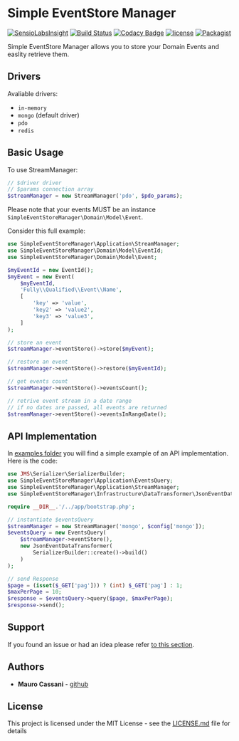 # Simple EventStore Manager

[![SensioLabsInsight](https://insight.sensiolabs.com/projects/5bf086af-e45e-48f6-98dd-b7d5ea074130/mini.png)](https://insight.sensiolabs.com/projects/5bf086af-e45e-48f6-98dd-b7d5ea074130)
[![Build Status](https://travis-ci.org/mauretto78/simple-event-store-manager.svg?branch=master)](https://travis-ci.org/mauretto78/simple-event-store-manager)
[![Codacy Badge](https://api.codacy.com/project/badge/Grade/ad9fb8b8c1304a149a8507926a03d44b)](https://www.codacy.com/app/mauretto78/simple-event-store-manager?utm_source=github.com&amp;utm_medium=referral&amp;utm_content=mauretto78/simple-event-store-manager&amp;utm_campaign=Badge_Grade)
[![license](https://img.shields.io/github/license/mauretto78/simple-event-store-manager.svg)]()
[![Packagist](https://img.shields.io/packagist/v/mauretto78/simple-event-store-manager.svg)]()

Simple EventStore Manager allows you to store your Domain Events and easlity retrieve them.

## Drivers

Avaliable drivers:

* `in-memory` 
* `mongo` (default driver) 
* `pdo` 
* `redis` 

## Basic Usage

To use StreamManager:

```php
// $driver driver
// $params connection array
$streamManager = new StreamManager('pdo', $pdo_params);

```

Please note that your events MUST be an instance `SimpleEventStoreManager\Domain\Model\Event`.

Consider this full example:

```php
use SimpleEventStoreManager\Application\StreamManager;
use SimpleEventStoreManager\Domain\Model\EventId;
use SimpleEventStoreManager\Domain\Model\Event;

$myEventId = new EventId();
$myEvent = new Event(
    $myEventId,
    'Fully\\Qualified\\Event\\Name',
    [
        'key' => 'value',
        'key2' => 'value2',
        'key3' => 'value3',
    ]
);

// store an event
$streamManager->eventStore()->store($myEvent);

// restore an event
$streamManager->eventStore()->restore($myEventId);

// get events count
$streamManager->eventStore()->eventsCount();

// retrive event stream in a date range
// if no dates are passed, all events are returned
$streamManager->eventStore()->eventsInRangeDate();

```

## API Implementation

In [examples folder](https://github.com/mauretto78/simple-event-store-manager/tree/master/examples) you will find a simple example of an API implementation. Here is the code:

```php
use JMS\Serializer\SerializerBuilder;
use SimpleEventStoreManager\Application\EventsQuery;
use SimpleEventStoreManager\Application\StreamManager;
use SimpleEventStoreManager\Infrastructure\DataTransformer\JsonEventDataTransformer;

require __DIR__.'/../app/bootstrap.php';

// instantiate $eventsQuery
$streamManager = new StreamManager('mongo', $config['mongo']);
$eventsQuery = new EventsQuery(
    $streamManager->eventStore(),
    new JsonEventDataTransformer(
        SerializerBuilder::create()->build()
    )
);

// send Response
$page = (isset($_GET['pag'])) ? (int) $_GET['pag'] : 1;
$maxPerPage = 10;
$response = $eventsQuery->query($page, $maxPerPage);
$response->send();

```

## Support

If you found an issue or had an idea please refer [to this section](https://github.com/mauretto78/simple-event-store-manager/issues).

## Authors

* **Mauro Cassani** - [github](https://github.com/mauretto78)

## License

This project is licensed under the MIT License - see the [LICENSE.md](LICENSE.md) file for details
